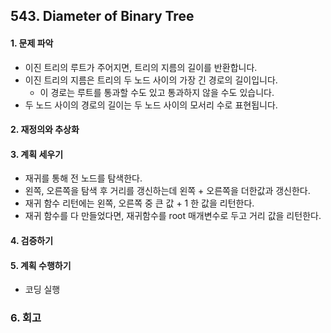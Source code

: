 ## 543. Diameter of Binary Tree
#### 1. 문제 파악
- 이진 트리의 루트가 주어지면, 트리의 지름의 길이를 반환합니다.
- 이진 트리의 지름은 트리의 두 노드 사이의 가장 긴 경로의 길이입니다. 
  - 이 경로는 루트를 통과할 수도 있고 통과하지 않을 수도 있습니다.
- 두 노드 사이의 경로의 길이는 두 노드 사이의 모서리 수로 표현됩니다.
#### 2. 재정의와 추상화
#### 3. 계획 세우기
- 재귀를 통해 전 노드를 탐색한다.
- 왼쪽, 오른쪽을 탐색 후 거리를 갱신하는데 왼쪽 + 오른쪽을 더한값과 갱신한다.
- 재귀 함수 리턴에는 왼쪽, 오른쪽 중 큰 값 + 1 한 값을 리턴한다.
- 재귀 함수를 다 만들었다면, 재귀함수를 root 매개변수로 두고 거리 값을 리턴한다.
#### 4. 검증하기
#### 5. 계획 수행하기
- 코딩 실행

### 6. 회고
